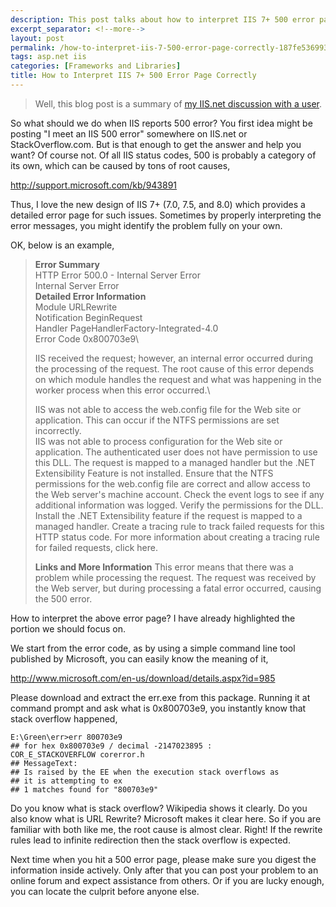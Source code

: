 ```yaml
---
description: This post talks about how to interpret IIS 7+ 500 error page correctly.
excerpt_separator: <!--more-->
layout: post
permalink: /how-to-interpret-iis-7-500-error-page-correctly-187fe536993c
tags: asp.net iis
categories: [Frameworks and Libraries]
title: How to Interpret IIS 7+ 500 Error Page Correctly
---
```

> Well, this blog post is a summary of [my IIS.net discussion with a user](http://forums.iis.net/t/1198073.aspx/1?Orginal+Url+are+written+instead+of+User+Friendly+Url+in+log+on+IIS+7+5+when+using+Current+RewritePath+).

So what should we do when IIS reports 500 error? You first idea might be posting "I meet an IIS 500 error" somewhere on IIS.net or StackOverflow.com. But is that enough to get the answer and help you want? Of course not. Of all IIS status codes, 500 is probably a category of its own, which can be caused by tons of root causes,

http://support.microsoft.com/kb/943891

Thus, I love the new design of IIS 7+ (7.0, 7.5, and 8.0) which provides a detailed error page for such issues. Sometimes by properly interpreting the error messages, you might identify the problem fully on your own.
<!--more-->

OK, below is an example,

> **Error Summary**\
> HTTP Error 500.0 - Internal Server Error\
> Internal Server Error\
> **Detailed Error Information**\
> Module URLRewrite\
> Notification BeginRequest\
> Handler PageHandlerFactory-Integrated-4.0\
> Error Code 0x800703e9\
>
> IIS received the request; however, an internal error occurred during the processing of the request. The root cause of this error depends on which module handles the request and what was happening in the worker process when this error occurred.\
>
> IIS was not able to access the web.config file for the Web site or application. This can occur if the NTFS permissions are set incorrectly.\
> IIS was not able to process configuration for the Web site or application.
> The authenticated user does not have permission to use this DLL.
> The request is mapped to a managed handler but the .NET Extensibility Feature is not installed.
> Ensure that the NTFS permissions for the web.config file are correct and allow access to the Web server's machine account.
> Check the event logs to see if any additional information was logged.
> Verify the permissions for the DLL.
> Install the .NET Extensibility feature if the request is mapped to a managed handler.
> Create a tracing rule to track failed requests for this HTTP status code. For more information about creating a tracing rule for failed requests, click here.
>
> **Links and More Information** This error means that there was a problem while processing the request. The request was received by the Web server, but during processing a fatal error occurred, causing the 500 error.

How to interpret the above error page? I have already highlighted the portion we should focus on.

We start from the error code, as by using a simple command line tool published by Microsoft, you can easily know the meaning of it,

http://www.microsoft.com/en-us/download/details.aspx?id=985

Please download and extract the err.exe from this package. Running it at command prompt and ask what is 0x800703e9, you instantly know that stack overflow happened,

``` text
E:\Green\err>err 800703e9
## for hex 0x800703e9 / decimal -2147023895 :
COR_E_STACKOVERFLOW corerror.h
## MessageText:
## Is raised by the EE when the execution stack overflows as
## it is attempting to ex
## 1 matches found for "800703e9"
```

Do you know what is stack overflow? Wikipedia shows it clearly. Do you also know what is URL Rewrite? Microsoft makes it clear here. So if you are familiar with both like me, the root cause is almost clear. Right! If the rewrite rules lead to infinite redirection then the stack overflow is expected.

Next time when you hit a 500 error page, please make sure you digest the information inside actively. Only after that you can post your problem to an online forum and expect assistance from others. Or if you are lucky enough, you can locate the culprit before anyone else.

